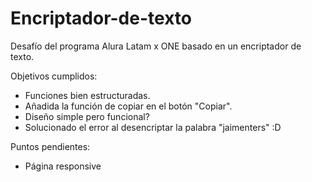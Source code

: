 ﻿# Encriptador-de-texto

Desafío del programa Alura Latam x ONE basado en un encriptador de texto.

Objetivos cumplidos:
- Funciones bien estructuradas.
- Añadida la función de copiar en el botón "Copiar".
- Diseño simple pero funcional?
- Solucionado el error al desencriptar la palabra "jaimenters" :D

Puntos pendientes:
- Página responsive
